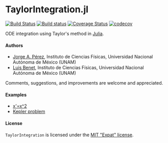 # TaylorIntegration.jl

[![Build Status](https://travis-ci.org/PerezHz/TaylorIntegration.jl.svg?branch=master)](https://travis-ci.org/PerezHz/TaylorIntegration.jl) [![Build status](https://ci.appveyor.com/api/projects/status/21kovkl598vbbt85/branch/master?svg=true)](https://ci.appveyor.com/project/PerezHz/taylorintegration-jl/branch/master) [![Coverage Status](https://coveralls.io/repos/github/PerezHz/TaylorIntegration.jl/badge.svg?branch=master)](https://coveralls.io/github/PerezHz/TaylorIntegration.jl?branch=master) [![codecov](https://codecov.io/gh/PerezHz/TaylorIntegration.jl/branch/master/graph/badge.svg)](https://codecov.io/gh/PerezHz/TaylorIntegration.jl)



ODE integration using Taylor's method in [Julia](http://julialang.org).

#### Authors

- [Jorge A. Pérez](http://github.com/PerezHz/),
Instituto de Ciencias Físicas, Universidad Nacional Autónoma de México (UNAM)
- [Luis Benet](http://www.cicc.unam.mx/~benet/),
Instituto de Ciencias Físicas, Universidad Nacional Autónoma de México (UNAM)

Comments, suggestions, and improvements are welcome and appreciated.

#### Examples

+ [x'=x^2](http://nbviewer.jupyter.org/github/PerezHz/TaylorIntegration.jl/blob/master/examples/x-dot-equals-x-squared.ipynb)
+ [Kepler problem](http://nbviewer.jupyter.org/github/PerezHz/TaylorIntegration.jl/blob/master/examples/Kepler-problem.ipynb)

#### License

`TaylorIntegration` is licensed under the [MIT "Expat" license](./LICENSE.md).
